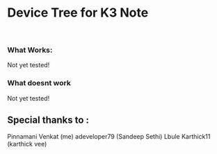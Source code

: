 <h1>Device Tree for K3 Note</h1>
<br>
<h3> What Works: </h3>
	Not yet tested!
<h3> What doesnt work</h3>
	Not yet tested!
<h2>Special thanks to :</h2>
	Pinnamani Venkat (me) 
	adeveloper79 (Sandeep Sethi)
	Lbule
	Karthick11 (karthick vee)
